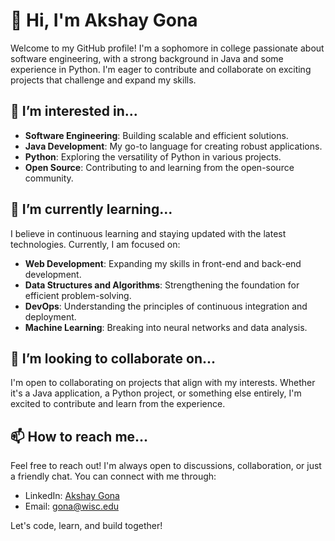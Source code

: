 # 👋 Hi, I'm Akshay Gona

Welcome to my GitHub profile! I'm a sophomore in college passionate about software engineering, with a strong background in Java and some experience in Python. I'm eager to contribute and collaborate on exciting projects that challenge and expand my skills.

## 👀 I’m interested in...

- **Software Engineering**: Building scalable and efficient solutions.
- **Java Development**: My go-to language for creating robust applications.
- **Python**: Exploring the versatility of Python in various projects.
- **Open Source**: Contributing to and learning from the open-source community.

## 🌱 I’m currently learning...

I believe in continuous learning and staying updated with the latest technologies. Currently, I am focused on:

- **Web Development**: Expanding my skills in front-end and back-end development.
- **Data Structures and Algorithms**: Strengthening the foundation for efficient problem-solving.
- **DevOps**: Understanding the principles of continuous integration and deployment.
- **Machine Learning**: Breaking into neural networks and data analysis.

## 💞️ I’m looking to collaborate on...

I'm open to collaborating on projects that align with my interests. Whether it's a Java application, a Python project, or something else entirely, I'm excited to contribute and learn from the experience.

## 📫 How to reach me...

Feel free to reach out! I'm always open to discussions, collaboration, or just a friendly chat. You can connect with me through:

- LinkedIn: [Akshay Gona](https://www.linkedin.com/in/agona/)
- Email: [gona@wisc.edu](mailto:gona@wisc.edu)

Let's code, learn, and build together!
